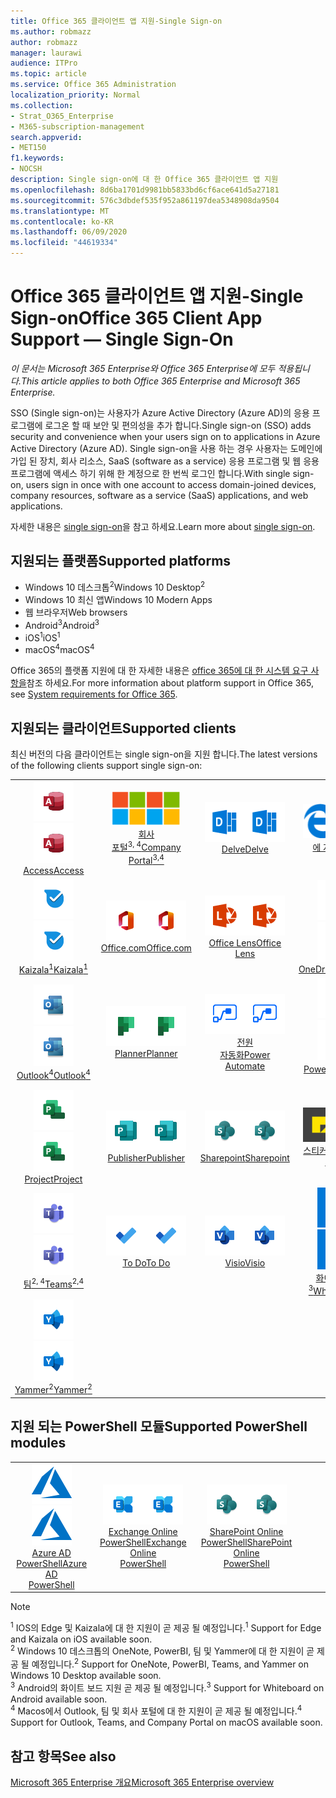 ```yaml
---
title: Office 365 클라이언트 앱 지원-Single Sign-on
ms.author: robmazz
author: robmazz
manager: laurawi
audience: ITPro
ms.topic: article
ms.service: Office 365 Administration
localization_priority: Normal
ms.collection:
- Strat_O365_Enterprise
- M365-subscription-management
search.appverid:
- MET150
f1.keywords:
- NOCSH
description: Single sign-on에 대 한 Office 365 클라이언트 앱 지원
ms.openlocfilehash: 8d6ba1701d9981bb5833bd6cf6ace641d5a27181
ms.sourcegitcommit: 576c3dbdef535f952a861197dea5348908da9504
ms.translationtype: MT
ms.contentlocale: ko-KR
ms.lasthandoff: 06/09/2020
ms.locfileid: "44619334"
---
```

# <a name="office-365-client-app-support--single-sign-on"></a><span data-ttu-id="7dcf5-103">Office 365 클라이언트 앱 지원-Single Sign-on</span><span class="sxs-lookup"><span data-stu-id="7dcf5-103">Office 365 Client App Support — Single Sign-On</span></span>

<span data-ttu-id="7dcf5-104">*이 문서는 Microsoft 365 Enterprise와 Office 365 Enterprise에 모두 적용됩니다.*</span><span class="sxs-lookup"><span data-stu-id="7dcf5-104">*This article applies to both Office 365 Enterprise and Microsoft 365 Enterprise.*</span></span>

<span data-ttu-id="7dcf5-105">SSO (Single sign-on)는 사용자가 Azure Active Directory (Azure AD)의 응용 프로그램에 로그온 할 때 보안 및 편의성을 추가 합니다.</span><span class="sxs-lookup"><span data-stu-id="7dcf5-105">Single sign-on (SSO) adds security and convenience when your users sign on to applications in Azure Active Directory (Azure AD).</span></span> <span data-ttu-id="7dcf5-106">Single sign-on을 사용 하는 경우 사용자는 도메인에 가입 된 장치, 회사 리소스, SaaS (software as a service) 응용 프로그램 및 웹 응용 프로그램에 액세스 하기 위해 한 계정으로 한 번씩 로그인 합니다.</span><span class="sxs-lookup"><span data-stu-id="7dcf5-106">With single sign-on, users sign in once with one account to access domain-joined devices, company resources, software as a service (SaaS) applications, and web applications.</span></span>

<span data-ttu-id="7dcf5-107">자세한 내용은 [single sign-on](https://docs.microsoft.com/azure/active-directory/manage-apps/what-is-single-sign-on)을 참고 하세요.</span><span class="sxs-lookup"><span data-stu-id="7dcf5-107">Learn more about [single sign-on](https://docs.microsoft.com/azure/active-directory/manage-apps/what-is-single-sign-on).</span></span>

## <a name="supported-platforms"></a><span data-ttu-id="7dcf5-108">지원되는 플랫폼</span><span class="sxs-lookup"><span data-stu-id="7dcf5-108">Supported platforms</span></span>

 - <span data-ttu-id="7dcf5-109">Windows 10 데스크톱<sup>2</sup></span><span class="sxs-lookup"><span data-stu-id="7dcf5-109">Windows 10 Desktop<sup>2</sup></span></span>
 - <span data-ttu-id="7dcf5-110">Windows 10 최신 앱</span><span class="sxs-lookup"><span data-stu-id="7dcf5-110">Windows 10 Modern Apps</span></span>
 - <span data-ttu-id="7dcf5-111">웹 브라우저</span><span class="sxs-lookup"><span data-stu-id="7dcf5-111">Web browsers</span></span>
 - <span data-ttu-id="7dcf5-112">Android<sup>3</sup></span><span class="sxs-lookup"><span data-stu-id="7dcf5-112">Android<sup>3</sup></span></span>
 - <span data-ttu-id="7dcf5-113">iOS<sup>1</sup></span><span class="sxs-lookup"><span data-stu-id="7dcf5-113">iOS<sup>1</sup></span></span>
 - <span data-ttu-id="7dcf5-114">macOS<sup>4</sup></span><span class="sxs-lookup"><span data-stu-id="7dcf5-114">macOS<sup>4</sup></span></span>

<span data-ttu-id="7dcf5-115">Office 365의 플랫폼 지원에 대 한 자세한 내용은 [office 365에 대 한 시스템 요구 사항을](https://products.office.com/office-system-requirements)참조 하세요.</span><span class="sxs-lookup"><span data-stu-id="7dcf5-115">For more information about platform support in Office 365, see [System requirements for Office 365](https://products.office.com/office-system-requirements).</span></span>

## <a name="supported-clients"></a><span data-ttu-id="7dcf5-116">지원되는 클라이언트</span><span class="sxs-lookup"><span data-stu-id="7dcf5-116">Supported clients</span></span>

<span data-ttu-id="7dcf5-117">최신 버전의 다음 클라이언트는 single sign-on을 지원 합니다.</span><span class="sxs-lookup"><span data-stu-id="7dcf5-117">The latest versions of the following clients support single sign-on:</span></span>

| | | | | | |
|:---:|:---:|:---:|:---:|:---:|:---:|
| <span data-ttu-id="7dcf5-118">![Access 아이콘](media/o365-access-64x64.png)</span><span class="sxs-lookup"><span data-stu-id="7dcf5-118">![Access icon](media/o365-access-64x64.png)</span></span> <br> [<span data-ttu-id="7dcf5-119">Access</span><span class="sxs-lookup"><span data-stu-id="7dcf5-119">Access</span></span>](https://products.office.com/access) | <span data-ttu-id="7dcf5-120">![회사 포털 아이콘](media/o365-microsoft-64x64.png)</span><span class="sxs-lookup"><span data-stu-id="7dcf5-120">![Company portal icon](media/o365-microsoft-64x64.png)</span></span> <br> [<span data-ttu-id="7dcf5-121">회사 <br> 포털<sup>3, 4</sup></span><span class="sxs-lookup"><span data-stu-id="7dcf5-121">Company <br> Portal<sup>3,4</sup> </span></span>](https://docs.microsoft.com/intune-user-help/sign-in-to-the-company-portal) | <span data-ttu-id="7dcf5-122">![Delve 아이콘](media/o365-delve-64x64.png)</span><span class="sxs-lookup"><span data-stu-id="7dcf5-122">![Delve icon](media/o365-delve-64x64.png)</span></span> <br> [<span data-ttu-id="7dcf5-123">Delve</span><span class="sxs-lookup"><span data-stu-id="7dcf5-123">Delve</span></span>](https://products.office.com/business/intelligent-search) | <span data-ttu-id="7dcf5-124">![에 지 아이콘](media/o365-edge-64x64.png)</span><span class="sxs-lookup"><span data-stu-id="7dcf5-124">![Edge icon](media/o365-edge-64x64.png)</span></span> <br> [<span data-ttu-id="7dcf5-125">에 지<sup>1</sup></span><span class="sxs-lookup"><span data-stu-id="7dcf5-125">Edge<sup>1</sup></span></span>](https://www.microsoft.com/windows/microsoft-edge) | <span data-ttu-id="7dcf5-126">![Excel 아이콘](media/o365-excel-64x64.png)</span><span class="sxs-lookup"><span data-stu-id="7dcf5-126">![Excel icon](media/o365-excel-64x64.png)</span></span> <br> [<span data-ttu-id="7dcf5-127">Excel</span><span class="sxs-lookup"><span data-stu-id="7dcf5-127">Excel</span></span>](https://products.office.com/excel) 
| <span data-ttu-id="7dcf5-128">![Kaizala 아이콘](media/o365-kaizala-64x64.png)</span><span class="sxs-lookup"><span data-stu-id="7dcf5-128">![Kaizala icon](media/o365-kaizala-64x64.png)</span></span> <br> [<span data-ttu-id="7dcf5-129">Kaizala<sup>1</sup></span><span class="sxs-lookup"><span data-stu-id="7dcf5-129">Kaizala<sup>1</sup></span></span>](https://products.office.com/en/business/microsoft-kaizala) | <span data-ttu-id="7dcf5-130">![Office.com 아이콘](media/o365-office-64x64.png)</span><span class="sxs-lookup"><span data-stu-id="7dcf5-130">![Office.com icon](media/o365-office-64x64.png)</span></span> <br> [<span data-ttu-id="7dcf5-131">Office.com</span><span class="sxs-lookup"><span data-stu-id="7dcf5-131">Office.com</span></span>](https://www.office.com/) | <span data-ttu-id="7dcf5-132">![렌즈 아이콘](media/o365-lens-64x64.png)</span><span class="sxs-lookup"><span data-stu-id="7dcf5-132">![Lens icon](media/o365-lens-64x64.png)</span></span> <br> [<span data-ttu-id="7dcf5-133">Office Lens</span><span class="sxs-lookup"><span data-stu-id="7dcf5-133">Office Lens</span></span>](https://www.microsoft.com/p/office-lens/9wzdncrfj3t8?activetab=pivot%3Aoverviewtab) | <span data-ttu-id="7dcf5-134">![비즈니스용 OneDrive 아이콘](media/o365-OneDrive-64x64.png)</span><span class="sxs-lookup"><span data-stu-id="7dcf5-134">![OneDrive for Business icon](media/o365-OneDrive-64x64.png)</span></span> <br> [<span data-ttu-id="7dcf5-135">OneDrive</span><span class="sxs-lookup"><span data-stu-id="7dcf5-135">OneDrive</span></span>](https://products.office.com/onedrive-for-business/online-cloud-storage) | <span data-ttu-id="7dcf5-136">![OneNote 아이콘](media/o365-OneNote-64x64.png)</span><span class="sxs-lookup"><span data-stu-id="7dcf5-136">![OneNote icon](media/o365-OneNote-64x64.png)</span></span> <br> [<span data-ttu-id="7dcf5-137">OneNote<sup>2</sup></span><span class="sxs-lookup"><span data-stu-id="7dcf5-137">OneNote<sup>2</sup></span></span>](https://products.office.com/onenote) 
| <span data-ttu-id="7dcf5-138">![Outlook 아이콘](media/o365-outlook-64x64.png)</span><span class="sxs-lookup"><span data-stu-id="7dcf5-138">![Outlook icon](media/o365-outlook-64x64.png)</span></span> <br> [<span data-ttu-id="7dcf5-139">Outlook<sup>4</sup></span><span class="sxs-lookup"><span data-stu-id="7dcf5-139">Outlook<sup>4</sup></span></span>](https://products.office.com/outlook) | <span data-ttu-id="7dcf5-140">![Planner 아이콘](media/o365-planner-64x64.png)</span><span class="sxs-lookup"><span data-stu-id="7dcf5-140">![Planner icon](media/o365-planner-64x64.png)</span></span> <br> [<span data-ttu-id="7dcf5-141">Planner</span><span class="sxs-lookup"><span data-stu-id="7dcf5-141">Planner</span></span>](https://products.office.com/business/task-management-software) | <span data-ttu-id="7dcf5-142">![전원 자동화 아이콘](media/o365-flow-64x64.png)</span><span class="sxs-lookup"><span data-stu-id="7dcf5-142">![Power Automate icon](media/o365-flow-64x64.png)</span></span> <br> [<span data-ttu-id="7dcf5-143">전원 <br> 자동화</span><span class="sxs-lookup"><span data-stu-id="7dcf5-143">Power <br> Automate</span></span>](https://flow.microsoft.com) | <span data-ttu-id="7dcf5-144">![PowerBI 아이콘](media/o365-powerbi-64x64.png)</span><span class="sxs-lookup"><span data-stu-id="7dcf5-144">![PowerBI icon](media/o365-powerbi-64x64.png)</span></span> <br> [<span data-ttu-id="7dcf5-145">Power BI<sup>2</sup></span><span class="sxs-lookup"><span data-stu-id="7dcf5-145">Power BI<sup>2</sup></span></span>](https://powerbi.microsoft.com)| <span data-ttu-id="7dcf5-146">![PowerPoint 아이콘](media/o365-powerpoint-64x64.png)</span><span class="sxs-lookup"><span data-stu-id="7dcf5-146">![PowerPoint icon](media/o365-powerpoint-64x64.png)</span></span> <br> [<span data-ttu-id="7dcf5-147">PowerPoint</span><span class="sxs-lookup"><span data-stu-id="7dcf5-147">PowerPoint</span></span>](https://products.office.com/powerpoint) 
| <span data-ttu-id="7dcf5-148">![Project 아이콘](media/o365-project-64x64.png)</span><span class="sxs-lookup"><span data-stu-id="7dcf5-148">![Project icon](media/o365-project-64x64.png)</span></span> <br> [<span data-ttu-id="7dcf5-149">Project</span><span class="sxs-lookup"><span data-stu-id="7dcf5-149">Project</span></span>](https://products.office.com/project) | <span data-ttu-id="7dcf5-150">![Publisher 아이콘](media/o365-publisher-64x64.png)</span><span class="sxs-lookup"><span data-stu-id="7dcf5-150">![Publisher icon](media/o365-publisher-64x64.png)</span></span> <br> [<span data-ttu-id="7dcf5-151">Publisher</span><span class="sxs-lookup"><span data-stu-id="7dcf5-151">Publisher</span></span>](https://products.office.com/publisher) | <span data-ttu-id="7dcf5-152">![SharePoint 아이콘](media/o365-sharepoint-64x64.png)</span><span class="sxs-lookup"><span data-stu-id="7dcf5-152">![SharePoint icon](media/o365-sharepoint-64x64.png)</span></span> <br> [<span data-ttu-id="7dcf5-153">Sharepoint</span><span class="sxs-lookup"><span data-stu-id="7dcf5-153">Sharepoint</span></span>](https://products.office.com/sharepoint) | <span data-ttu-id="7dcf5-154">![스티커 메모 아이콘](media/o365-stickynotes-64x64.png)</span><span class="sxs-lookup"><span data-stu-id="7dcf5-154">![Sticky Notes icon](media/o365-stickynotes-64x64.png)</span></span> <br> [<span data-ttu-id="7dcf5-155">스티커 메모</span><span class="sxs-lookup"><span data-stu-id="7dcf5-155">Sticky Notes</span></span>](https://www.microsoft.com/p/microsoft-sticky-notes/9nblggh4qghw)  | <span data-ttu-id="7dcf5-156">![Sway 아이콘](media/o365-sway-64x64.png)</span><span class="sxs-lookup"><span data-stu-id="7dcf5-156">![Sway icon](media/o365-sway-64x64.png)</span></span> <br> [<span data-ttu-id="7dcf5-157">Sway</span><span class="sxs-lookup"><span data-stu-id="7dcf5-157">Sway</span></span>](https://sway.com) 
| <span data-ttu-id="7dcf5-158">![Teams 아이콘](media/o365-teams-64x64.png)</span><span class="sxs-lookup"><span data-stu-id="7dcf5-158">![Teams icon](media/o365-teams-64x64.png)</span></span> <br> [<span data-ttu-id="7dcf5-159">팀<sup>2, 4</sup></span><span class="sxs-lookup"><span data-stu-id="7dcf5-159">Teams<sup>2,4</sup></span></span>](https://products.office.com/microsoft-teams/group-chat-software) | <span data-ttu-id="7dcf5-160">![할 일 아이콘](media/o365-todo-64x64.png)</span><span class="sxs-lookup"><span data-stu-id="7dcf5-160">![To Do icon](media/o365-todo-64x64.png)</span></span> <br> [<span data-ttu-id="7dcf5-161">To Do</span><span class="sxs-lookup"><span data-stu-id="7dcf5-161">To Do</span></span>](https://todo.microsoft.com) | <span data-ttu-id="7dcf5-162">![Visio 아이콘](media/o365-visio-64x64.png)</span><span class="sxs-lookup"><span data-stu-id="7dcf5-162">![Visio icon](media/o365-visio-64x64.png)</span></span> <br> [<span data-ttu-id="7dcf5-163">Visio</span><span class="sxs-lookup"><span data-stu-id="7dcf5-163">Visio</span></span>](https://products.office.com/visio/flowchart-software) | <span data-ttu-id="7dcf5-164">![Whiteboard 아이콘](media/o365-whiteboard-64x64.png)</span><span class="sxs-lookup"><span data-stu-id="7dcf5-164">![Whiteboard icon](media/o365-whiteboard-64x64.png)</span></span> <br> [<span data-ttu-id="7dcf5-165">화이트 보드<sup>3</sup></span><span class="sxs-lookup"><span data-stu-id="7dcf5-165">Whiteboard<sup>3</sup></span></span>](https://whiteboard.microsoft.com/) | <span data-ttu-id="7dcf5-166">![Word 아이콘](media/o365-word-64x64.png)</span><span class="sxs-lookup"><span data-stu-id="7dcf5-166">![Word icon](media/o365-word-64x64.png)</span></span> <br> [<span data-ttu-id="7dcf5-167">Word</span><span class="sxs-lookup"><span data-stu-id="7dcf5-167">Word</span></span>](https://products.office.com/word) 
| <span data-ttu-id="7dcf5-168">![Yammer 아이콘](media/o365-yammer-64x64.png)</span><span class="sxs-lookup"><span data-stu-id="7dcf5-168">![Yammer icon](media/o365-yammer-64x64.png)</span></span> <br> [<span data-ttu-id="7dcf5-169">Yammer<sup>2</sup></span><span class="sxs-lookup"><span data-stu-id="7dcf5-169">Yammer<sup>2</sup></span></span>](https://products.office.com/yammer/yammer-overview) |

## <a name="supported-powershell-modules"></a><span data-ttu-id="7dcf5-170">지원 되는 PowerShell 모듈</span><span class="sxs-lookup"><span data-stu-id="7dcf5-170">Supported PowerShell modules</span></span>

| | | | | | |
|:---:|:---:|:---:|:---:|:---:|:---:|
| <span data-ttu-id="7dcf5-171">![Azure 아이콘](media/o365-azure-64x64.png)</span><span class="sxs-lookup"><span data-stu-id="7dcf5-171">![Azure icon](media/o365-azure-64x64.png)</span></span> <br> [<span data-ttu-id="7dcf5-172">Azure AD <br> PowerShell</span><span class="sxs-lookup"><span data-stu-id="7dcf5-172">Azure AD <br> PowerShell</span></span>](https://docs.microsoft.com/powershell/azure/active-directory/overview?view=azureadps-2.0) | <span data-ttu-id="7dcf5-173">![Exchange 아이콘](media/o365-exchange-64x64.png)</span><span class="sxs-lookup"><span data-stu-id="7dcf5-173">![Exchange icon](media/o365-exchange-64x64.png)</span></span> <br> [<span data-ttu-id="7dcf5-174">Exchange Online <br> PowerShell</span><span class="sxs-lookup"><span data-stu-id="7dcf5-174">Exchange Online <br> PowerShell</span></span>](https://docs.microsoft.com/powershell/exchange/exchange-online/exchange-online-powershell?view=exchange-ps) | <span data-ttu-id="7dcf5-175">![SharePoint 아이콘](media/o365-sharepoint-64x64.png)</span><span class="sxs-lookup"><span data-stu-id="7dcf5-175">![SharePoint icon](media/o365-sharepoint-64x64.png)</span></span> <br> [<span data-ttu-id="7dcf5-176">SharePoint Online <br> PowerShell</span><span class="sxs-lookup"><span data-stu-id="7dcf5-176">SharePoint Online <br> PowerShell</span></span>](https://docs.microsoft.com/powershell/sharepoint/sharepoint-online/connect-sharepoint-online)

> [!NOTE]
> <span data-ttu-id="7dcf5-177"><sup>1</sup> IOS의 Edge 및 Kaizala에 대 한 지원이 곧 제공 될 예정입니다.</span><span class="sxs-lookup"><span data-stu-id="7dcf5-177"><sup>1</sup> Support for Edge and Kaizala on iOS available soon.</span></span> <br>
> <span data-ttu-id="7dcf5-178"><sup>2</sup> Windows 10 데스크톱의 OneNote, PowerBI, 팀 및 Yammer에 대 한 지원이 곧 제공 될 예정입니다.</span><span class="sxs-lookup"><span data-stu-id="7dcf5-178"><sup>2</sup> Support for OneNote, PowerBI, Teams, and Yammer on Windows 10 Desktop available soon.</span></span> <br>
> <span data-ttu-id="7dcf5-179"><sup>3</sup> Android의 화이트 보드 지원 곧 제공 될 예정입니다.</span><span class="sxs-lookup"><span data-stu-id="7dcf5-179"><sup>3</sup> Support for Whiteboard on Android available soon.</span></span> <br>
> <span data-ttu-id="7dcf5-180"><sup>4</sup> Macos에서 Outlook, 팀 및 회사 포털에 대 한 지원이 곧 제공 될 예정입니다.</span><span class="sxs-lookup"><span data-stu-id="7dcf5-180"><sup>4</sup> Support for Outlook, Teams, and Company Portal on macOS available soon.</span></span> <br>

## <a name="see-also"></a><span data-ttu-id="7dcf5-181">참고 항목</span><span class="sxs-lookup"><span data-stu-id="7dcf5-181">See also</span></span>

[<span data-ttu-id="7dcf5-182">Microsoft 365 Enterprise 개요</span><span class="sxs-lookup"><span data-stu-id="7dcf5-182">Microsoft 365 Enterprise overview</span></span>](https://docs.microsoft.com/microsoft-365/enterprise/microsoft-365-overview)
